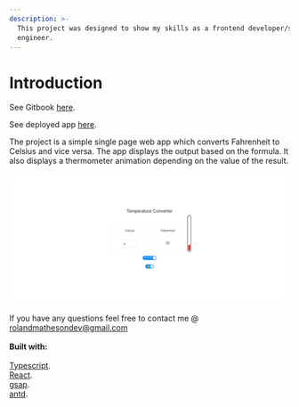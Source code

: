```yaml
---
description: >-
  This project was designed to show my skills as a frontend developer/software
  engineer.
---
```


# Introduction

See Gitbook [here](https://roland-5.gitbook.io/peatix-takehome-readme/).

See deployed app [here](https://rj13371.github.io/peatix\_takehome/).

The project is a simple single page web app which converts Fahrenheit to Celsius and vice versa. The app displays the output based on the formula. It also displays a thermometer animation depending on the value of the result.

![screenshot of web app](<../.gitbook/assets/Screenshot from 2022-05-24 12-54-49.png>)

If you have any questions feel free to contact me @ [rolandmathesondev@gmail.com](https://app.gitbook.com/u/DJbHHta2O5Y1PuUPAsP6Bm34TLF3)\
\
**Built with:**\
\
[Typescript](https://www.typescriptlang.org/docs/).\
[React](https://reactjs.org/docs/getting-started.html).\
[gsap](https://greensock.com/docs/).\
[antd](https://ant.design/docs/react/introduce).
